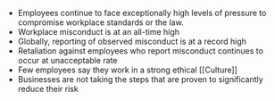 - Employees continue to face exceptionally high levels of pressure to compromise workplace standards or the law.  
- Workplace misconduct is at an all-time high
- Globally, reporting of observed misconduct is at a record high
- Retaliation against employees who report misconduct continues to occur at unacceptable rate
- Few employees say they work in a strong ethical [[Culture]]
- Businesses are not taking the steps that are proven to significantly reduce their risk